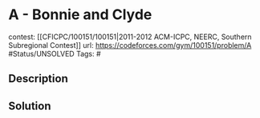 # A - Bonnie and Clyde

contest: [[CFICPC/100151/100151|2011-2012 ACM-ICPC, NEERC, Southern Subregional Contest]]
url: https://codeforces.com/gym/100151/problem/A
#Status/UNSOLVED
Tags: #

## Description

## Solution

